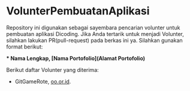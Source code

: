 # VolunterPembuatanAplikasi
Repository ini digunakan sebagai sayembara pencarian volunter untuk pembuatan aplikasi Dicoding. Jika Anda tertarik untuk menjadi Volunter, silahkan lakukan PR(pull-request) pada berkas ini ya. Silahkan gunakan format berikut:  

**\* Nama Lengkap, [Nama Portofolio](Alamat Portofolio)** 

Berikut daftar Volunter yang diterima:  
  * GitGameRote, [oo.or.id](https://oor.or.id).

